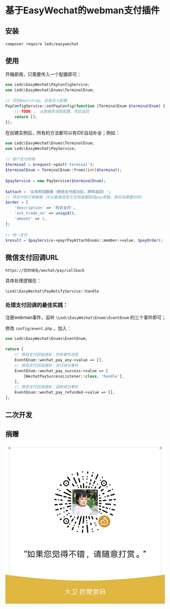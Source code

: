# 基于EasyWechat的webman支付插件

## 安装
`composer require ledc/easywechat`

## 使用

开箱即用，只需要传入一个配置即可：

```php
use Ledc\EasyWechat\PayConfigService;
use Ledc\EasyWechat\Enums\TerminalEnum;

// 可在Bootstrap，全局注入配置
PayConfigService::setPayConfig(function (TerminalEnum $terminalEnum) {
    // TODO... 从数据库读取配置，然后返回
    return [];
});
```

在创建实例后，所有的方法都可以有IDE自动补全；例如：

```php
use Ledc\EasyWechat\Enums\TerminalEnum;
use Ledc\EasyWechat\PayService;

// 用户支付终端
$terminal = $request->post('terminal');
$terminalEnum = TerminalEnum::from((int)$terminal);

$payService = new PayService($terminalEnum);

$attach = '业务附加数据（微信支付成功后，原样返回）';
// 待支付的订单数据（可以看微信官方文档或跟踪进pay参数，按实际需要的传）
$order = [
    'description' => '购买会员',
    'out_trade_no' => uniqid(),
    'amount' => 1,
];

// 统一支付
$result = $payService->pay(PayAttachEnums::member->value, $payOrder);
```

## 微信支付回调URL

`https://您的域名/wechat/pay/callback`

具体处理逻辑在：

`\Ledc\EasyWechat\PayNotifyService::handle`

### 处理支付回调的最佳实践：

注册webman事件，监听 `\Ledc\EasyWechat\Enums\EventEnum` 的三个事件即可；

修改 `config/event.php` ，加入：

```php
use Ledc\EasyWechat\Enums\EventEnum;

return [
    // 微信支付回调通知：所有事件消息
    EventEnum::wechat_pay_any->value => [],
    // 微信支付回调通知：支付成功事件
    EventEnum::wechat_pay_success->value => [
        [WechatPaySuccessListener::class, 'handle'],
    ],
    // 微信支付回调通知：退款成功事件
    EventEnum::wechat_pay_refunded->value => [],
];
```


## 二次开发


## 捐赠

![reward](reward.png)
